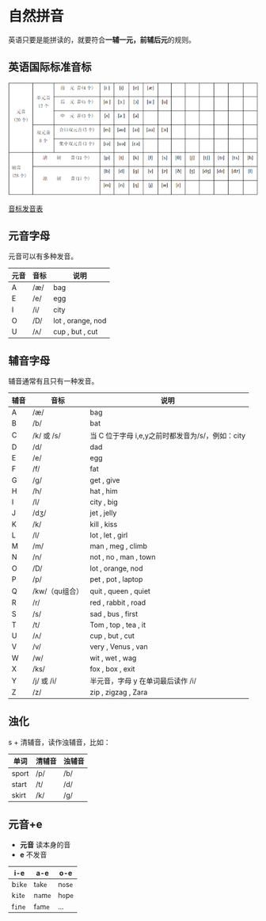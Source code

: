 # 自然拼音

英语只要是能拼读的，就要符合**一辅一元，前辅后元**的规则。

## 英语国际标准音标

![英语国际标准音标](../image/01.png)

[音标发音表](https://en-yinbiao.xiao84.com/biao/)

## 元音字母

元音可以有多种发音。

| 元音 | 音标 | 说明 |
| --- | --- | --- |
| A | /æ/ | bag |
| E | /e/ | egg |
| I | /i/ | city |
| O | /D/ | lot , orange, nod |
| U | /ʌ/ | cup , but , cut |

## 辅音字母

辅音通常有且只有一种发音。

| 辅音 | 音标 | 说明 |
| --- | --- | --- |
| A | /æ/ | bag |
| B | /b/ | bat |
| C | /k/ 或 /s/ | 当 C 位于字母 i,e,y之前时都发音为/s/，例如：city |
| D | /d/ | dad |
| E | /e/ | egg |
| F | /f/ | fat |
| G | /g/ | get , give |
| H | /h/ | hat , him |
| I | /I/ | city , big |
| J | /dʒ/ | jet , jelly |
| K | /k/ | kill , kiss |
| L | /l/ | lot , let , girl |
| M | /m/ | man , meg , climb |
| N | /n/ | not , no , man , town |
| O | /D/ | lot , orange, nod |
| P | /p/ | pet , pot , laptop |
| Q | /kw/（qu组合） | quit , queen , quiet |
| R | /r/ | red , rabbit , road |
| S | /s/ | sad , bus , first |
| T | /t/ | Tom , top , tea , it |
| U | /ʌ/ | cup , but , cut |
| V | /v/ | very , Venus , van |
| W | /w/ | wit , wet , wag |
| X | /ks/ | fox , box , exit |
| Y | /j/ 或 /i/ | 半元音，字母 y 在单词最后读作 /i/ |
| Z | /z/ | zip , zigzag , Zara |

## 浊化

s + 清辅音，读作浊辅音，比如：

| 单词 | 清辅音 | 浊辅音 |
| ---- | ---- | ---- |
| sport | /p/ | /b/ |
| start | /t/ | /d/ |
| skirt | /k/ | /g/ |

## 元音+e

- **元音** 读本身的音
- **e** 不发音

| i-e | a-e | o-e |
|---|---|---|
| b`i`k`e` | t`a`k`e` | n`o`s`e` |
| k`i`t`e` | n`a`m`e` | h`o`p`e` |
| f`i`n`e` | f`a`m`e` | ... |











